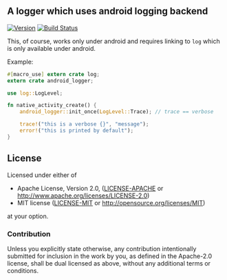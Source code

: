 ## A logger which uses android logging backend

[![Version](https://img.shields.io/crates/v/android_logger.svg)](https://crates.io/crates/android_logger)
[![Build Status](https://travis-ci.org/Nercury/android_logger-rs.svg?branch=master)](https://travis-ci.org/Nercury/android_logger-rs)

This, of course, works only under android and requires linking to `log` which
is only available under android.

Example:

```rust
#[macro_use] extern crate log;
extern crate android_logger;

use log::LogLevel;

fn native_activity_create() {
    android_logger::init_once(LogLevel::Trace); // trace == verbose

    trace!("this is a verbose {}", "message");
    error!("this is printed by default");
}
```

## License

Licensed under either of

 * Apache License, Version 2.0, ([LICENSE-APACHE](LICENSE-APACHE) or http://www.apache.org/licenses/LICENSE-2.0)
 * MIT license ([LICENSE-MIT](LICENSE-MIT) or http://opensource.org/licenses/MIT)

at your option.

### Contribution

Unless you explicitly state otherwise, any contribution intentionally
submitted for inclusion in the work by you, as defined in the Apache-2.0
license, shall be dual licensed as above, without any additional terms or
conditions.
